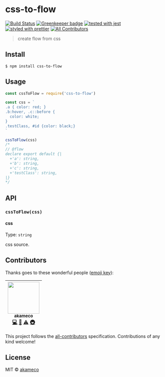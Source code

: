 # css-to-flow

[![Build Status](https://travis-ci.org/akameco/css-to-flow.svg?branch=master)](https://travis-ci.org/akameco/css-to-flow)
[![Greenkeeper badge](https://badges.greenkeeper.io/akameco/css-to-flow.svg)](https://greenkeeper.io/)
[![tested with jest](https://img.shields.io/badge/tested_with-jest-99424f.svg)](https://github.com/facebook/jest)
[![styled with prettier](https://img.shields.io/badge/styled_with-prettier-ff69b4.svg)](https://github.com/prettier/prettier)
[![All Contributors](https://img.shields.io/badge/all_contributors-1-orange.svg?style=flat-square)](#contributors)

> create flow from css

## Install

```
$ npm install css-to-flow
```

## Usage

```js
const cssToFlow = require('css-to-flow')

const css = `
.a { color: red; }
.b:hover, .c::before {
  color: white;
}
.testClass, #id {color: black;}
`

cssToFlow(css)
/*
// @flow
declare export default {|
  +'a': string,
  +'b': string,
  +'c': string,
  +'testClass': string,
|}
*/
```

## API

### `cssToFlow(css)`

#### css

Type: `string`

css source.

## Contributors

Thanks goes to these wonderful people ([emoji key](https://github.com/kentcdodds/all-contributors#emoji-key)):

<!-- ALL-CONTRIBUTORS-LIST:START - Do not remove or modify this section -->

<!-- prettier-ignore -->
| [<img src="https://avatars2.githubusercontent.com/u/4002137?v=4" width="100px;"/><br /><sub>akameco</sub>](http://akameco.github.io)<br />[💻](https://github.com/akameco/css-to-flow/commits?author=akameco "Code") [📖](https://github.com/akameco/css-to-flow/commits?author=akameco "Documentation") [⚠️](https://github.com/akameco/css-to-flow/commits?author=akameco "Tests") [🚇](#infra-akameco "Infrastructure (Hosting, Build-Tools, etc)") |
| :---: |

<!-- ALL-CONTRIBUTORS-LIST:END -->

This project follows the [all-contributors](https://github.com/kentcdodds/all-contributors) specification. Contributions of any kind welcome!

## License

MIT © [akameco](http://akameco.github.io)
